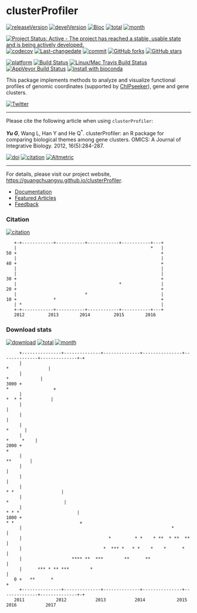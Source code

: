 clusterProfiler
===============

[![releaseVersion](https://img.shields.io/badge/release%20version-3.0.5-green.svg?style=flat)](https://bioconductor.org/packages/clusterProfiler) [![develVersion](https://img.shields.io/badge/devel%20version-3.3.0-green.svg?style=flat)](https://github.com/GuangchuangYu/clusterProfiler) [![Bioc](http://www.bioconductor.org/shields/years-in-bioc/clusterProfiler.svg)](https://www.bioconductor.org/packages/devel/bioc/html/clusterProfiler.html#since) [![total](https://img.shields.io/badge/downloads-57179/total-blue.svg?style=flat)](https://bioconductor.org/packages/stats/bioc/clusterProfiler) [![month](https://img.shields.io/badge/downloads-2292/month-blue.svg?style=flat)](https://bioconductor.org/packages/stats/bioc/clusterProfiler)

[![Project Status: Active - The project has reached a stable, usable state and is being actively developed.](http://www.repostatus.org/badges/latest/active.svg)](http://www.repostatus.org/#active) [![codecov](https://codecov.io/gh/GuangchuangYu/clusterProfiler/branch/master/graph/badge.svg)](https://codecov.io/gh/GuangchuangYu/clusterProfiler/) [![Last-changedate](https://img.shields.io/badge/last%20change-2016--10--18-green.svg)](https://github.com/GuangchuangYu/clusterProfiler/commits/master) [![commit](http://www.bioconductor.org/shields/commits/bioc/clusterProfiler.svg)](https://www.bioconductor.org/packages/devel/bioc/html/clusterProfiler.html#svn_source) [![GitHub forks](https://img.shields.io/github/forks/GuangchuangYu/clusterProfiler.svg)](https://github.com/GuangchuangYu/clusterProfiler/network) [![GitHub stars](https://img.shields.io/github/stars/GuangchuangYu/clusterProfiler.svg)](https://github.com/GuangchuangYu/clusterProfiler/stargazers)

[![platform](http://www.bioconductor.org/shields/availability/devel/clusterProfiler.svg)](https://www.bioconductor.org/packages/devel/bioc/html/clusterProfiler.html#archives) [![Build Status](http://www.bioconductor.org/shields/build/devel/bioc/clusterProfiler.svg)](https://bioconductor.org/checkResults/devel/bioc-LATEST/clusterProfiler/) [![Linux/Mac Travis Build Status](https://img.shields.io/travis/GuangchuangYu/clusterProfiler/master.svg?label=Mac%20OSX%20%26%20Linux)](https://travis-ci.org/GuangchuangYu/clusterProfiler) [![AppVeyor Build Status](https://img.shields.io/appveyor/ci/Guangchuangyu/clusterProfiler/master.svg?label=Windows)](https://ci.appveyor.com/project/GuangchuangYu/clusterProfiler) [![install with bioconda](https://img.shields.io/badge/install%20with-bioconda-green.svg?style=flat)](http://bioconda.github.io/recipes/bioconductor-clusterprofiler/README.html)

This package implements methods to analyze and visualize functional profiles of genomic coordinates (supported by [ChIPseeker](http://www.bioconductor.org/packages/ChIPseeker)), gene and gene clusters.

[![Twitter](https://img.shields.io/twitter/url/https/github.com/GuangchuangYu/clusterProfiler.svg?style=social)](https://twitter.com/intent/tweet?hashtags=clusterProfiler&url=http://online.liebertpub.com/doi/abs/10.1089/omi.2011.0118&screen_name=guangchuangyu)

------------------------------------------------------------------------

Please cite the following article when using `clusterProfiler`:

***Yu G***, Wang L, Han Y and He Q<sup>\*</sup>. clusterProfiler: an R package for comparing biological themes among gene clusters. OMICS: A Journal of Integrative Biology. 2012, 16(5):284-287.

[![doi](https://img.shields.io/badge/doi-10.1089/omi.2011.0118-green.svg?style=flat)](http://dx.doi.org/10.1089/omi.2011.0118) [![citation](https://img.shields.io/badge/cited%20by-118-green.svg?style=flat)](https://scholar.google.com.hk/scholar?oi=bibs&hl=en&cites=2349076811020942117) [![Altmetric](https://img.shields.io/badge/Altmetric-13-green.svg?style=flat)](https://www.altmetric.com/details/681089)

------------------------------------------------------------------------

For details, please visit our project website, <https://guangchuangyu.github.io/clusterProfiler>.

-   [Documentation](https://guangchuangyu.github.io/clusterProfiler/documentation/)
-   [Featured Articles](https://guangchuangyu.github.io/clusterProfiler/featuredArticles/)
-   [Feedback](https://guangchuangyu.github.io/clusterProfiler/#feedback)

### Citation

[![citation](https://img.shields.io/badge/cited%20by-118-green.svg?style=flat)](https://scholar.google.com.hk/scholar?oi=bibs&hl=en&cites=2349076811020942117)

       +-+------------+-----------+------------+-----------+---+
       |                                                   *   |
    50 +                                                       +
       |                                                       |
    40 +                                                       +
       |                                                       |
       |                                                       |
    30 +                                                       +
       |                                       *               |
    20 +                                                       +
       |                          *                            |
    10 +              *                                        +
       | *                                                     |
       +-+------------+-----------+------------+-----------+---+
       2012         2013        2014         2015        2016   

### Download stats

[![download](http://www.bioconductor.org/shields/downloads/clusterProfiler.svg)](https://bioconductor.org/packages/stats/bioc/clusterProfiler/) [![total](https://img.shields.io/badge/downloads-57179/total-blue.svg?style=flat)](https://bioconductor.org/packages/stats/bioc/clusterProfiler) [![month](https://img.shields.io/badge/downloads-2292/month-blue.svg?style=flat)](https://bioconductor.org/packages/stats/bioc/clusterProfiler)

         +---------------+--------------+--------------+---------------+--------------+--------------+-+
         |                                                                             *               |
         |                                                                                *            |
    3000 +                                                                           *                 +
         |                                                                            *  * *           |
         |                                                                                             |
         |                                                                                             |
         |                                                                                      *      |
         |                                                                                  *     *    |
    2000 +                                                                                             +
         |                                                                                    **       |
         |                                                                                             |
         |                                                                                             |
         |                                                                        * *                  |
         |                                                                       *                     |
         |                                                                  * * *                      |
    1000 +                                                                 * *                         +
         |                                                         *                                   |
         |                                 *         * *    * **  * **  **                             |
         |                               *  *** *   * *    *    *      *                               |
         |                   **** **  ***        **      **                                            |
         |      *** * ** ***        *                                                                  |
       0 +   **      *                                                                                 +
         +---------------+--------------+--------------+---------------+--------------+--------------+-+
       2011            2012           2013           2014            2015           2016           2017
